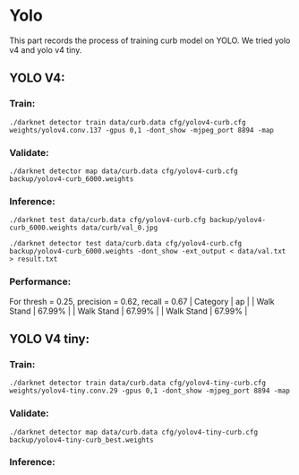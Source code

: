 # Yolo

This part records the process of training curb model on YOLO. We tried yolo v4 and yolo v4 tiny.

## YOLO V4:
### Train:
`./darknet detector train data/curb.data cfg/yolov4-curb.cfg weights/yolov4.conv.137 -gpus 0,1 -dont_show -mjpeg_port 8894 -map`

### Validate:
`./darknet detector map data/curb.data cfg/yolov4-curb.cfg backup/yolov4-curb_6000.weights`

### Inference:
`./darknet test data/curb.data cfg/yolov4-curb.cfg backup/yolov4-curb_6000.weights data/curb/val_0.jpg`

`./darknet detector test data/curb.data cfg/yolov4-curb.cfg backup/yolov4-curb_6000.weights -dont_show -ext_output < data/val.txt > result.txt`

### Performance:
For thresh = 0.25, precision = 0.62, recall = 0.67
| Category | ap |
| Walk Stand | 67.99% |
| Walk Stand | 67.99% |
| Walk Stand | 67.99% |

## YOLO V4 tiny:
### Train:
`./darknet detector train data/curb.data cfg/yolov4-tiny-curb.cfg weights/yolov4-tiny.conv.29 -gpus 0,1 -dont_show -mjpeg_port 8894 -map`

### Validate:
`./darknet detector map data/curb.data cfg/yolov4-tiny-curb.cfg backup/yolov4-tiny-curb_best.weights`

### Inference:

